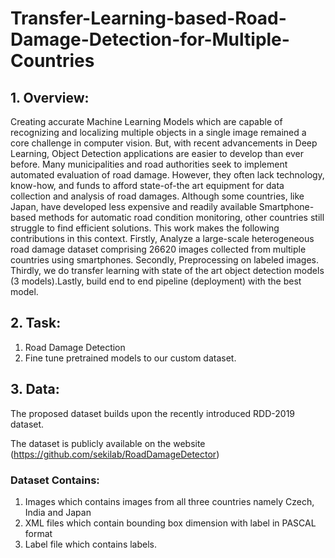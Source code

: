 # Transfer-Learning-based-Road-Damage-Detection-for-Multiple-Countries

## 1. Overview:

Creating accurate Machine Learning Models which are capable of recognizing and localizing multiple objects in a single image remained a core challenge in computer vision. But, with recent advancements in Deep Learning, Object Detection applications are easier to develop than ever before.
Many municipalities and road authorities seek to implement automated evaluation of road damage. However, they often lack technology, know-how, and funds to afford state-of-the art equipment for data collection and analysis of road damages. Although some countries, like Japan, have developed less expensive and readily available Smartphone-based methods for automatic road condition monitoring, other countries still struggle to find efficient solutions.
This work makes the following contributions in this context. Firstly, Analyze a large-scale heterogeneous road damage dataset comprising 26620 images collected from multiple countries using smartphones. Secondly, Preprocessing on labeled images. Thirdly, we do transfer learning with state of the art object detection models (3 models).Lastly, build end to end pipeline (deployment) with the best model.

## 2. Task: 
1. Road Damage Detection 
2. Fine tune pretrained models to our custom dataset.

## 3. Data:
  The proposed dataset builds upon the recently introduced RDD-2019 dataset.
  
  The dataset is publicly available on the website (https://github.com/sekilab/RoadDamageDetector)

### Dataset Contains:

1. Images  which contains images from all three countries namely Czech, India and Japan
2. XML files which contain bounding box dimension with label in PASCAL format 
3. Label file which contains labels.
